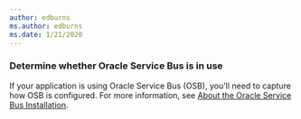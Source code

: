 ```yaml
---
author: edburns
ms.author: edburns
ms.date: 1/21/2020
---
```


### Determine whether Oracle Service Bus is in use

If your application is using Oracle Service Bus (OSB), you'll need to capture how OSB is configured. For more information, see [About the Oracle Service Bus Installation](https://docs.oracle.com/en/middleware/fusion-middleware/12.2.1.3/inosb/product-installation.html).
